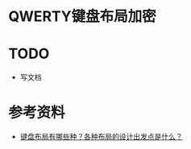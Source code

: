 # QWERTY键盘布局加密

# TODO

- 写文档

# 参考资料

- [键盘布局有哪些种？各种布局的设计出发点是什么？](https://www.zhihu.com/question/20121876)
